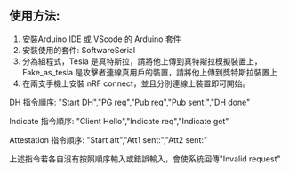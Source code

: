 ## 使用方法:
  1. 安裝Arduino IDE 或 VScode 的 Arduino 套件
  2. 安裝使用的套件: SoftwareSerial
  3. 分為組程式，Tesla 是真特斯拉，請將他上傳到真特斯拉模擬裝置上，Fake_as_tesla 是攻擊者連線真用戶的裝置，請將他上傳到獎特斯拉裝置上
  4. 在兩支手機上安裝 nRF connect，並且分別連線上裝置即可開始。
   
  DH 指令順序: "Start DH","PG req","Pub req","Pub sent:","DH done"


  Indicate 指令順序: "Client Hello","Indicate req","Indicate get"


  Attestation 指令順序: "Start att","Att1 sent:","Att2 sent:"

  上述指令若各自沒有按照順序輸入或錯誤輸入，會使系統回傳"Invalid request"
